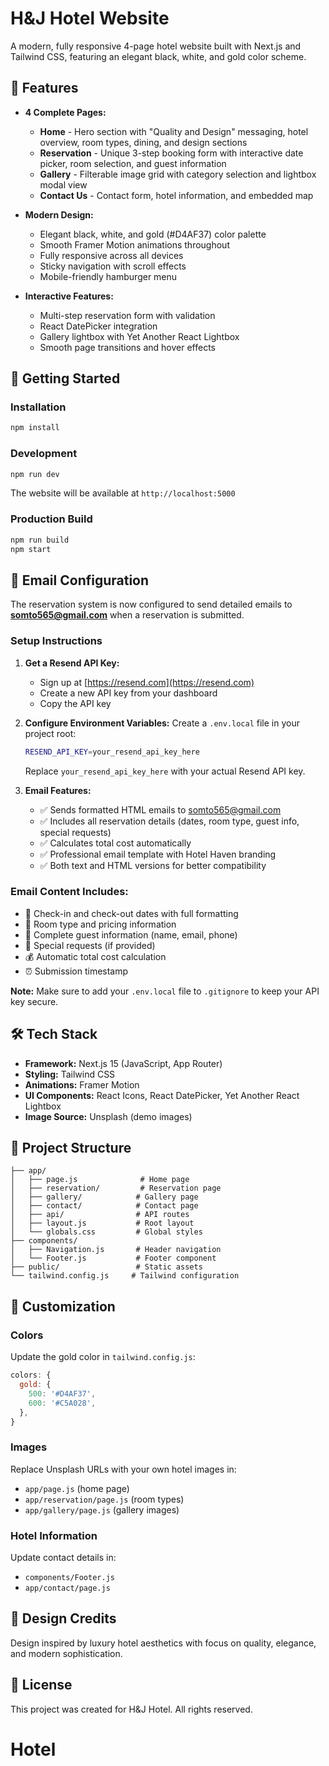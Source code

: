 # H&J Hotel Website

A modern, fully responsive 4-page hotel website built with Next.js and Tailwind CSS, featuring an elegant black, white, and gold color scheme.

## 🌟 Features

- **4 Complete Pages:**
  - **Home** - Hero section with "Quality and Design" messaging, hotel overview, room types, dining, and design sections
  - **Reservation** - Unique 3-step booking form with interactive date picker, room selection, and guest information
  - **Gallery** - Filterable image grid with category selection and lightbox modal view
  - **Contact Us** - Contact form, hotel information, and embedded map

- **Modern Design:**
  - Elegant black, white, and gold (#D4AF37) color palette
  - Smooth Framer Motion animations throughout
  - Fully responsive across all devices
  - Sticky navigation with scroll effects
  - Mobile-friendly hamburger menu

- **Interactive Features:**
  - Multi-step reservation form with validation
  - React DatePicker integration
  - Gallery lightbox with Yet Another React Lightbox
  - Smooth page transitions and hover effects

## 🚀 Getting Started

### Installation

```bash
npm install
```

### Development

```bash
npm run dev
```

The website will be available at `http://localhost:5000`

### Production Build

```bash
npm run build
npm start
```

## 📧 Email Configuration

The reservation system is now configured to send detailed emails to **somto565@gmail.com** when a reservation is submitted. 

### Setup Instructions

1. **Get a Resend API Key:**
   - Sign up at [https://resend.com](https://resend.com)
   - Create a new API key from your dashboard
   - Copy the API key

2. **Configure Environment Variables:**
   Create a `.env.local` file in your project root:
   ```bash
   RESEND_API_KEY=your_resend_api_key_here
   ```
   Replace `your_resend_api_key_here` with your actual Resend API key.

3. **Email Features:**
   - ✅ Sends formatted HTML emails to somto565@gmail.com
   - ✅ Includes all reservation details (dates, room type, guest info, special requests)
   - ✅ Calculates total cost automatically
   - ✅ Professional email template with Hotel Haven branding
   - ✅ Both text and HTML versions for better compatibility

### Email Content Includes:
- 📅 Check-in and check-out dates with full formatting
- 🏨 Room type and pricing information
- 👤 Complete guest information (name, email, phone)
- 📝 Special requests (if provided)
- 💰 Automatic total cost calculation
- ⏰ Submission timestamp

**Note:** Make sure to add your `.env.local` file to `.gitignore` to keep your API key secure.

## 🛠️ Tech Stack

- **Framework:** Next.js 15 (JavaScript, App Router)
- **Styling:** Tailwind CSS
- **Animations:** Framer Motion
- **UI Components:** React Icons, React DatePicker, Yet Another React Lightbox
- **Image Source:** Unsplash (demo images)

## 📁 Project Structure

```
├── app/
│   ├── page.js              # Home page
│   ├── reservation/         # Reservation page
│   ├── gallery/            # Gallery page
│   ├── contact/            # Contact page
│   ├── api/                # API routes
│   ├── layout.js           # Root layout
│   └── globals.css         # Global styles
├── components/
│   ├── Navigation.js       # Header navigation
│   └── Footer.js           # Footer component
├── public/                 # Static assets
└── tailwind.config.js     # Tailwind configuration
```

## 📝 Customization

### Colors
Update the gold color in `tailwind.config.js`:
```js
colors: {
  gold: {
    500: '#D4AF37',
    600: '#C5A028',
  },
}
```

### Images
Replace Unsplash URLs with your own hotel images in:
- `app/page.js` (home page)
- `app/reservation/page.js` (room types)
- `app/gallery/page.js` (gallery images)

### Hotel Information
Update contact details in:
- `components/Footer.js`
- `app/contact/page.js`

## 🎨 Design Credits

Design inspired by luxury hotel aesthetics with focus on quality, elegance, and modern sophistication.

## 📄 License

This project was created for H&J Hotel. All rights reserved.
# Hotel

